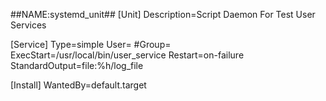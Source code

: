 ##NAME:systemd_unit##
[Unit]
Description=Script Daemon For Test User Services

[Service]
Type=simple
User=
#Group=
ExecStart=/usr/local/bin/user_service
Restart=on-failure
StandardOutput=file:%h/log_file

[Install]
WantedBy=default.target

